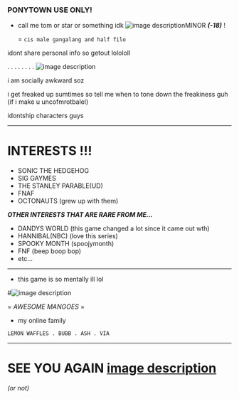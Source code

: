 ### PONYTOWN USE ONLY!
- call me tom or star or something idk 
![image description](https://64.media.tumblr.com/fdaaac9f6984d97b678959339a7dabbd/64ef976b6d7170d4-d0/s75x75_c1/fc690f2cfed7f109f70df800db5987a1ffecd615.gifv)MINOR ***(-18)*** !

   = ```cis male gangalang and half filo```
  
 idont share personal info so getout lolololl

 . . . . . . . . ![image description](https://64.media.tumblr.com/faf9ec440be956767bfc281bdc076fbd/b2de55778d00d4c1-6c/s250x400/5de77ba7f3d94638d9a605c76691e81d4f5b9c87.pnj)

i am socially awkward soz

i get freaked up sumtimes so tell me when to tone down the freakiness guh (if i make u uncofmrotbalel)

idontship characters guys 

***
# INTERESTS !!!

- SONIC THE HEDGEHOG
- SIG GAYMES
- THE STANLEY PARABLE(UD)
- FNAF 
- OCTONAUTS (grew up with them)

***OTHER INTERESTS THAT ARE RARE FROM ME...***

- DANDYS WORLD (this game changed a lot since it came out wth)
- HANNIBAL(NBC) (love this series)
- SPOOKY MONTH (spoojymonth)
- FNF (beep boop bop)
- etc...

***

- this game is so mentally ill lol

#![image description](https://64.media.tumblr.com/67c94628578bd0aead5c93842571363e/64ef976b6d7170d4-12/s75x75_c1/cbac7eb0c56fbec86fe45f9be242a74bcfd6611c.gifv)


= _AWESOME MANGOES_ =

- my online family


```LEMON WAFFLES . BUBB . ASH . VIA```

***
# SEE YOU AGAIN [image description](https://64.media.tumblr.com/cc46789a6d8ecbce30b58fbd696b9d5e/3911cafc8a6a674c-9a/s100x200/c4590f6013127fa778c743dd16cb15d133cb3964.gifv)

*(or not)*
